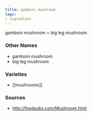 ```yaml
---
title: gamboni mushroom
tags:
- ingredient
---
```

gamboni mushroom = big leg mushroom

### Other Names

* gamboni mushroom
* big leg mushroom

### Varieties

* [[mushrooms]]

### Sources
* http://foodsubs.com/Mushroom.html
